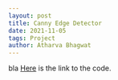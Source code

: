 ```yaml
---
layout: post
title: Canny Edge Detector
date: 2021-11-05
tags: Project
author: Atharva Bhagwat
---
```

bla
[Here](https://github.com/atharva-bhagwat/CSGY-6643/tree/main/canny_edge_detector) is the link to the code.